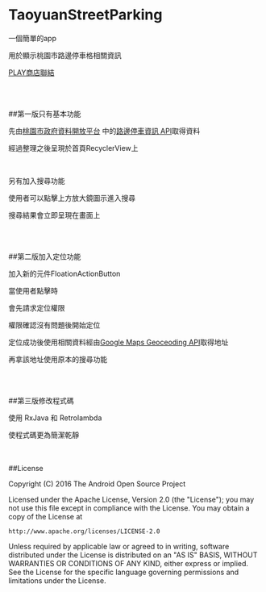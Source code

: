 # TaoyuanStreetParking

一個簡單的app

用於顯示桃園市路邊停車格相關資訊

[PLAY商店聯結](https://play.google.com/store/apps/details?id=com.sean.nanastudio.taoyuanstreetparking)


</br>
</br>


##第一版只有基本功能

先由[桃園市政府資料開放平台](http://data.tycg.gov.tw/TYCG_OPD/)
中的[路邊停車資訊 API](http://data.tycg.gov.tw/TYCG_OPD/opendata/datalist/datasetMeta/outboundDesc?id=6ba44925-43ed-4bc7-8243-c22ab10ca4ff&rid=27d2edc9-890e-4a42-bcae-6ba78dd3c331)取得資料

經過整理之後呈現於首頁RecyclerView上

</br>

另有加入搜尋功能

使用者可以點擊上方放大鏡圖示進入搜尋

搜尋結果會立即呈現在畫面上

</br>
</br>


##第二版加入定位功能

加入新的元件FloationActionButton

當使用者點擊時

會先請求定位權限

權限確認沒有問題後開始定位

定位成功後使用相關資料經由[Google Maps Geoceoding API](https://developers.google.com/maps/documentation/geocoding/intro?hl=zh-tw)取得地址

再拿該地址使用原本的搜尋功能

</br>
</br>


##第三版修改程式碼

使用 RxJava 和 Retrolambda

使程式碼更為簡潔乾靜

</br>
</br>
##License


   Copyright (C) 2016 The Android Open Source Project

Licensed under the Apache License, Version 2.0 (the "License");
you may not use this file except in compliance with the License.
You may obtain a copy of the License at

    http://www.apache.org/licenses/LICENSE-2.0

Unless required by applicable law or agreed to in writing, software
distributed under the License is distributed on an "AS IS" BASIS,
WITHOUT WARRANTIES OR CONDITIONS OF ANY KIND, either express or implied.
See the License for the specific language governing permissions and
limitations under the License.

 

